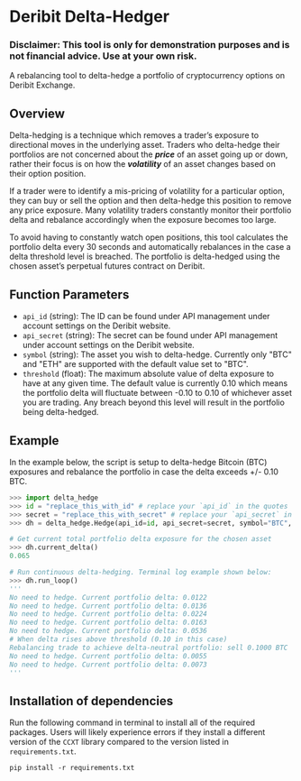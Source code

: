 # Deribit Delta-Hedger
### Disclaimer: This tool is only for demonstration purposes and is not financial advice. Use at your own risk.

A rebalancing tool to delta-hedge a portfolio of cryptocurrency options on Deribit Exchange. 

## Overview

Delta-hedging is a technique which removes a trader’s exposure to directional moves in the underlying asset. Traders who delta-hedge their portfolios are not concerned about the ***price*** of an asset going up or down, rather their focus is on how the ***volatility*** of an asset changes based on their option position. 

If a trader were to identify a mis-pricing of volatility for a particular option, they can buy or sell the option and then delta-hedge this position to remove any price exposure. Many volatility traders constantly monitor their portfolio delta and rebalance accordingly when the exposure becomes too large.

To avoid having to constantly watch open positions, this tool calculates the portfolio delta every 30 seconds and automatically rebalances in the case a delta threshold level is breached. The portfolio is delta-hedged using the chosen asset’s perpetual futures contract on Deribit. 

## Function Parameters
- `api_id` (string): The ID can be found under API management under account settings on the Deribit website.
- `api_secret` (string): The secret can be found under API management under account settings on the Deribit website.  
- `symbol` (string): The asset you wish to delta-hedge. Currently only "BTC" and "ETH" are supported with the default value set to "BTC".
- `threshold` (float): The maximum absolute value of delta exposure to have at any given time. The default value is currently 0.10 which means the portfolio delta will fluctuate between -0.10 to 0.10 of whichever asset you are trading. Any breach beyond this level will result in the portfolio being delta-hedged.

## Example
In the example below, the script is setup to delta-hedge Bitcoin (BTC) exposures and rebalance the portfolio in case the delta exceeds +/- 0.10 BTC.
``` python
>>> import delta_hedge
>>> id = "replace_this_with_id" # replace your `api_id` in the quotes
>>> secret = "replace_this_with_secret" # replace your `api_secret` in the quotes
>>> dh = delta_hedge.Hedge(api_id=id, api_secret=secret, symbol="BTC", threshold=0.10)

# Get current total portfolio delta exposure for the chosen asset
>>> dh.current_delta()
0.065

# Run continuous delta-hedging. Terminal log example shown below:
>>> dh.run_loop()
'''
No need to hedge. Current portfolio delta: 0.0122
No need to hedge. Current portfolio delta: 0.0136
No need to hedge. Current portfolio delta: 0.0224
No need to hedge. Current portfolio delta: 0.0163
No need to hedge. Current portfolio delta: 0.0536
# When delta rises above threshold (0.10 in this case)
Rebalancing trade to achieve delta-neutral portfolio: sell 0.1000 BTC
No need to hedge. Current portfolio delta: 0.0055
No need to hedge. Current portfolio delta: 0.0073
'''
```
## Installation of dependencies
Run the following command in terminal to install all of the required packages. Users will likely experience errors if they install a different version of the `CCXT` library compared to the version listed in `requirements.txt`.

```
pip install -r requirements.txt
```
